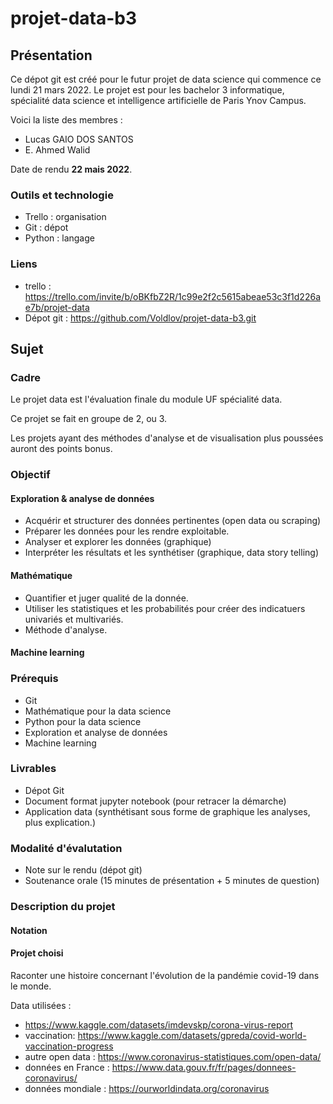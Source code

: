 # projet-data-b3

## Présentation

Ce dépot git est créé pour le futur projet de data science qui commence ce lundi 21 mars 2022. Le projet est pour les bachelor 3 informatique, spécialité data science et intelligence artificielle de Paris Ynov Campus.

Voici la liste des membres :
- Lucas GAIO DOS SANTOS
- E. Ahmed Walid

Date de rendu **22 mais 2022**.

### Outils et technologie

- Trello : organisation
- Git : dépot
- Python : langage

### Liens 

- trello : https://trello.com/invite/b/oBKfbZ2R/1c99e2f2c5615abeae53c3f1d226ae7b/projet-data 
- Dépot git : https://github.com/Voldlov/projet-data-b3.git 

## Sujet

### Cadre
Le projet data est l'évaluation finale du module UF spécialité data. 

Ce projet se fait en groupe de 2, ou 3. 

Les projets ayant des méthodes d'analyse et de visualisation plus poussées auront des points bonus.

### Objectif

#### Exploration & analyse de données

- Acquérir et structurer des données pertinentes (open data ou scraping)
- Préparer les données pour les rendre exploitable. 
- Analyser et explorer les données (graphique)
- Interpréter les résultats et les synthétiser (graphique, data story telling)

#### Mathématique

- Quantifier et juger qualité de la donnée.
- Utiliser les statistiques et les probabilités pour créer des indicatuers univariés et multivariés.
- Méthode d'analyse.

#### Machine learning 

### Prérequis

- Git
- Mathématique pour la data science
- Python pour la data science 
- Exploration et analyse de données
- Machine learning 

### Livrables

- Dépot Git
- Document format jupyter notebook (pour retracer la démarche)
- Application data (synthétisant sous forme de graphique les analyses, plus explication.)

### Modalité d'évalutation

- Note sur le rendu (dépot git)
- Soutenance orale (15 minutes de présentation + 5 minutes de question)

### Description du projet

#### Notation

#### Projet choisi

Raconter une histoire concernant l'évolution de la pandémie covid-19 dans le monde.

Data utilisées :

- https://www.kaggle.com/datasets/imdevskp/corona-virus-report 
- vaccination: https://www.kaggle.com/datasets/gpreda/covid-world-vaccination-progress 
- autre open data : https://www.coronavirus-statistiques.com/open-data/ 
- données en France : https://www.data.gouv.fr/fr/pages/donnees-coronavirus/ 
- données mondiale : https://ourworldindata.org/coronavirus 